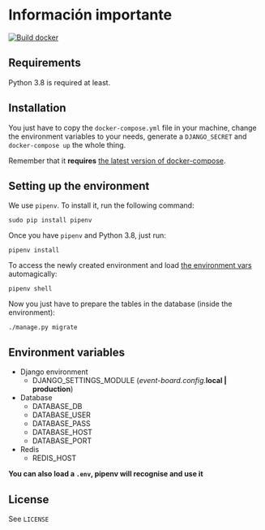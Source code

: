 # Información importante

[![Build docker](https://github.com/ThePotatoCamera/event-board/actions/workflows/docker-image.yml/badge.svg)](https://github.com/ThePotatoCamera/event-board/actions/workflows/docker-image.yml)

## Requirements

Python 3.8 is required at least.

## Installation

You just have to copy the `docker-compose.yml` file in your machine, change the environment variables to your needs, generate a `DJANGO_SECRET` and `docker-compose up` the whole thing.

Remember that it **requires** [the latest version of docker-compose](https://docs.docker.com/compose/install/#install-compose).

## Setting up the environment

We use `pipenv`. To install it, run the following command:

`sudo pip install pipenv`

Once you have `pipenv` and Python 3.8, just run:

`pipenv install`

To access the newly created environment and load [the environment vars](#environment-variables) automagically:

`pipenv shell`

Now you just have to prepare the tables in the database (inside the environment):

`./manage.py migrate`

## Environment variables
- Django environment
  - DJANGO_SETTINGS_MODULE (_event-board.config._**local | production**)
- Database
  - DATABASE_DB
  - DATABASE_USER
  - DATABASE_PASS
  - DATABASE_HOST
  - DATABASE_PORT
- Redis
  - REDIS_HOST

**You can also load a `.env`, pipenv will recognise and use it**

## License
See `LICENSE`
